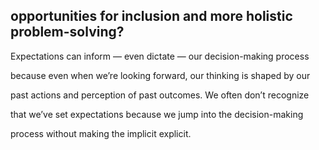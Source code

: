 ## opportunities for inclusion and more holistic problem-solving?

Expectations can inform — even dictate — our decision-making process

because even when we’re looking forward, our thinking is shaped by our

past actions and perception of past outcomes. We often don’t recognize

that we’ve set expectations because we jump into the decision-making

process without making the implicit explicit.